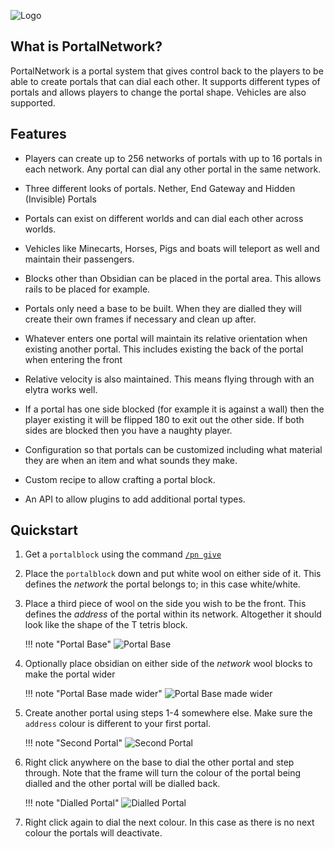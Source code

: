 ![Logo](img/title.png)

## What is PortalNetwork?

PortalNetwork is a portal system that gives control back to the players to be able to create portals that can dial each
other. It supports different types of portals and allows players to change the portal shape. Vehicles are also
supported.

## Features

* Players can create up to 256 networks of portals with up to 16 portals in each network.  Any portal can dial any other portal in the same network.

* Three different looks of portals.  Nether, End Gateway and Hidden (Invisible) Portals

* Portals can exist on different worlds and can dial each other across worlds.

* Vehicles like Minecarts, Horses, Pigs and boats will teleport as well and maintain their passengers.

* Blocks other than Obsidian can be placed in the portal area. This allows rails to be placed for example.

* Portals only need a base to be built. When they are dialled they will create their own frames if necessary and clean
  up after.

* Whatever enters one portal will maintain its relative orientation when existing another portal. This includes existing
  the back of the portal when entering the front

* Relative velocity is also maintained. This means flying through with an elytra works well.

* If a portal has one side blocked (for example it is against a wall) then the player existing it will be flipped 180 to
  exit out the other side. If both sides are blocked then you have a naughty player.

* Configuration so that portals can be customized including what material they are when an item and what sounds they
  make.

* Custom recipe to allow crafting a portal block.

* An API to allow plugins to add additional portal types.


## Quickstart

1. Get a `portalblock` using the command [`/pn give`](./permissions_and_commands/#give)

2. Place the `portalblock` down and put white wool on either side of it. This defines the *network* the portal belongs to; in this case white/white.

3. Place a third piece of wool on the side you wish to be the front. This defines the *address* of the portal within its network.  Altogether it should look like the shape of the T tetris block.

    !!! note "Portal Base"
        ![Portal Base](img/portal-qs-base.png)

4. Optionally place obsidian on either side of the *network* wool blocks to make the portal wider

    !!! note "Portal Base made wider"
        ![Portal Base made wider](img/portal-qs-wide.png)

5. Create another portal using steps 1-4 somewhere else. Make sure the `address` colour is different to your first portal.

    !!! note "Second Portal"
        ![Second Portal](img/portal-qs-second.png)

6. Right click anywhere on the base to dial the other portal and step through.  Note that the frame will turn the colour of the portal being dialled and the other portal will be dialled back.

    !!! note "Dialled Portal"
        ![Dialled Portal](img/portal-qs-dial.png)

7. Right click again to dial the next colour. In this case as there is no next colour the portals will deactivate.
